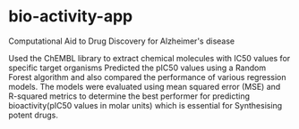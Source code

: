 # bio-activity-app

Computational Aid to Drug Discovery for Alzheimer's disease 

Used the ChEMBL library to extract chemical molecules with IC50 values for specific target
organisms
Predicted the pIC50 values using a Random Forest algorithm and also compared the
performance of various regression models.
The models were evaluated using mean squared error (MSE) and R-squared metrics to
determine the best performer for predicting bioactivity(pIC50 values in molar units) which is
essential for Synthesising potent drugs.
